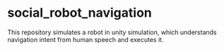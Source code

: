 # social_robot_navigation
This repository simulates a robot in unity simulation, which understands navigation intent from human speech and executes it.
